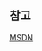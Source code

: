 ## 참고
[MSDN](https://docs.microsoft.com/en-us/previous-versions/dynamicscrm-2015/developers-guide/gg309461(v=crm.7)?redirectedfrom=MSDN#Anchor_1/?azure-portal=true)